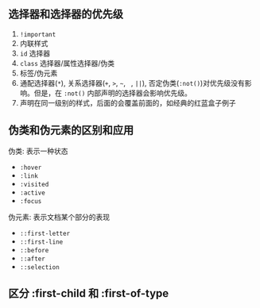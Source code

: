 ## 选择器和选择器的优先级

1. `!important`
2. 内联样式
3. `id` 选择器
4. `class` 选择器/属性选择器/伪类
5. 标签/伪元素
6. 通配选择器(`*`), 关系选择器(`+`, `>`, `~`, ` `, `||`), 否定伪类(`:not()`)对优先级没有影响。但是，在 `:not()` 内部声明的选择器会影响优先级。
7. 声明在同一级别的样式，后面的会覆盖前面的，如经典的红蓝盒子例子

## 伪类和伪元素的区别和应用

伪类: 表示一种状态
+ `:hover`
+ `:link`
+ `:visited`
+ `:active`
+ `:focus`

伪元素: 表示文档某个部分的表现
+ `::first-letter`
+ `::first-line`
+ `::before`
+ `::after`
+ `::selection`

## 区分 :first-child 和 :first-of-type